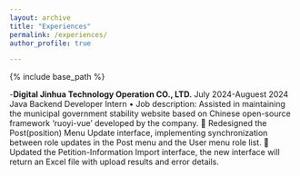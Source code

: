```yaml
---
layout: archive
title: "Experiences"
permalink: /experiences/
author_profile: true

---
```


{% include base_path %}

-**Digital Jinhua Technology Operation CO., LTD.**
July 2024-Auguest 2024
Java Backend Developer Intern
•	Job description: Assisted in maintaining the municipal government stability website based on Chinese open-source framework ‘ruoyi-vue’ developed by the company.
	Redesigned the Post(position) Menu Update interface, implementing synchronization between role updates in the Post menu and the User menu role list.
	Updated the Petition-Information Import interface, the new interface will return an Excel file with upload results and error details.
